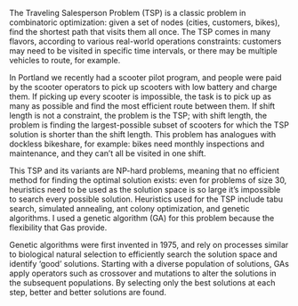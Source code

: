 The Traveling Salesperson Problem (TSP) is a classic problem in combinatoric optimization: given a set of nodes (cities, customers, bikes), find the shortest path that visits them all once. The TSP comes in many flavors, according to various real-world operations constraints: customers may need to be visited in specific time intervals, or there may be multiple vehicles to route, for example. 

In Portland we recently had a scooter pilot program, and people were paid by the scooter operators to pick up scooters with low battery and charge them. If picking up every scooter is impossible, the task is to pick up as many as possible and find the most efficient route between them. If shift length is not a constraint, the problem is the TSP; with shift length, the problem is finding the largest-possible subset of scooters for which the TSP solution is shorter than the shift length. This problem has analogues with dockless bikeshare, for example: bikes need monthly inspections and maintenance, and they can’t all be visited in one shift. 

This TSP and its variants are NP-hard problems, meaning that no efficient method for finding the optimal solution exists: even for problems of size 30, heuristics need to be used as the solution space is so large it’s impossible to search every possible solution. Heuristics used for the TSP include tabu search, simulated annealing, ant colony optimization, and genetic algorithms. I used a genetic algorithm (GA) for this problem because the flexibility that Gas provide. 

Genetic algorithms were first invented in 1975, and rely on processes similar to biological natural selection to efficiently search the solution space and identify ‘good’ solutions. Starting with a diverse population of solutions, GAs apply operators such as crossover and mutations to alter the solutions in the subsequent populations. By selecting only the best solutions at each step, better and better solutions are found.    
